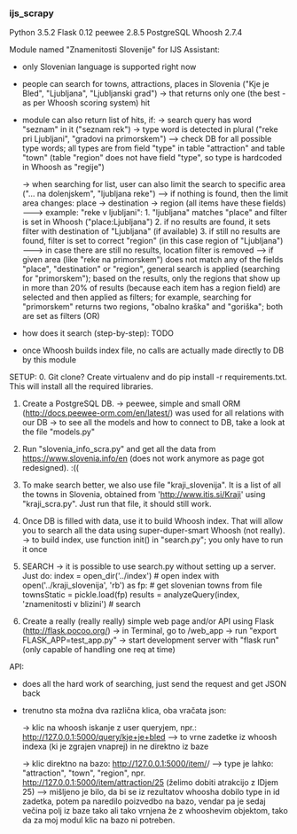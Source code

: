 ### ijs_scrapy ###

Python 3.5.2
Flask 0.12
peewee 2.8.5
PostgreSQL
Whoosh 2.7.4


Module named "Znamenitosti Slovenije" for IJS Assistant:

- only Slovenian language is supported right now
- people can search for towns, attractions, places in Slovenia ("Kje je Bled", "Ljubljana", "Ljubljanski grad")
  -> that returns only one (the best - as per Whoosh scoring system) hit

- module can also return list of hits, if:
  -> search query has word "seznam" in it ("seznam rek")
  -> type word is detected in plural ("reke pri Ljubljani", "gradovi na primorskem")
    --> check DB for all possible type words;  all types are from field "type" in table "attraction" and table "town"
        (table "region" does not have field "type", so type is hardcoded in Whoosh as "regije")

  -> when searching for list, user can also limit the search to specific area ("... na dolenjskem", "ljubljana reke")
    --> if nothing is found, then the limit area changes: place -> destination -> region (all items have these fields)
       ---> example: "reke v ljubljani":
                1. "ljubljana" matches "place" and filter is set in Whoosh ("place:Ljubljana")
                2. if no results are found, it sets filter with destination of "Ljubljana" (if available)
                3. if still no results are found, filter is set to correct "region" (in this case region of "Ljubljana")
       ---> in case there are still no results, location filter is removed
    --> if given area (like "reke na primorskem") does not match any of the fields "place", "destination" or "region",
        general search is applied (searching for "primorskem"); based on the results, only the regions that show up in
        more than 20% of results (because each item has a region field) are selected and then applied as filters;
        for example, searching for "primorskem" returns two regions, "obalno kraška" and "goriška"; both are set as
        filters (OR)

- how does it search (step-by-step): TODO

- once Whoosh builds index file, no calls are actually made directly to DB by this module


SETUP:
  0. Git clone? Create virtualenv and do pip install -r requirements.txt. This will install all the required libraries.

  1. Create a PostgreSQL DB.
      -> peewee, simple and small ORM (http://docs.peewee-orm.com/en/latest/) was used for all relations with our DB
      -> to see all the models and how to connect to DB, take a look at the file "models.py"

  2. Run "slovenia_info_scra.py" and get all the data from https://www.slovenia.info/en (does not work anymore as page
     got redesigned). :((

  3. To make search better, we also use file "kraji_slovenija". It is a list of all the towns in Slovenia, obtained from
     'http://www.itis.si/Kraji' using "kraji_scra.py". Just run that file, it should still work.

  4. Once DB is filled with data, use it to build Whoosh index. That will allow you to search all the data using
     super-duper-smart Whoosh (not really).
      -> to build index, use function init() in "search.py"; you only have to run it once

  5. SEARCH
     -> it is possible to use search.py without setting up a server. Just do:
        index = open_dir('../index')                                # open index
        with open('../kraji_slovenija', 'rb') as fp:                # get slovenian towns from file
            townsStatic = pickle.load(fp)
        results = analyzeQuery(index, 'znamenitosti v blizini')     # search

  6. Create a really (really really) simple web page and/or API using Flask (http://flask.pocoo.org/)
     -> in Terminal, go to /web_app
     -> run "export FLASK_APP=test_app.py"
     -> start development server with "flask run" (only capable of handling one req at time)


API:
  - does all the hard work of searching, just send the request and get JSON back
  - trenutno sta možna dva različna klica, oba vračata json:

    -> klic na whoosh iskanje z user queryjem, npr.: http://127.0.0.1:5000/query/kje+je+bled
       --> to vrne zadetke iz whoosh indexa (ki je zgrajen vnaprej) in ne direktno iz baze

    -> klic direktno na bazo: http://127.0.0.1:5000/item/<type>/<id>
       --> type je lahko: "attraction", "town", "region", npr. http://127.0.0.1:5000/item/attraction/25
       (želimo dobiti atrakcijo z IDjem 25)
       --> mišljeno je bilo, da bi se iz rezultatov whoosha dobilo type in id zadetka, potem pa naredilo poizvedbo na
       bazo, vendar pa je sedaj večina polj iz baze tako ali tako vrnjena že z whooshevim objektom, tako da za moj
       modul klic na bazo ni potreben.


